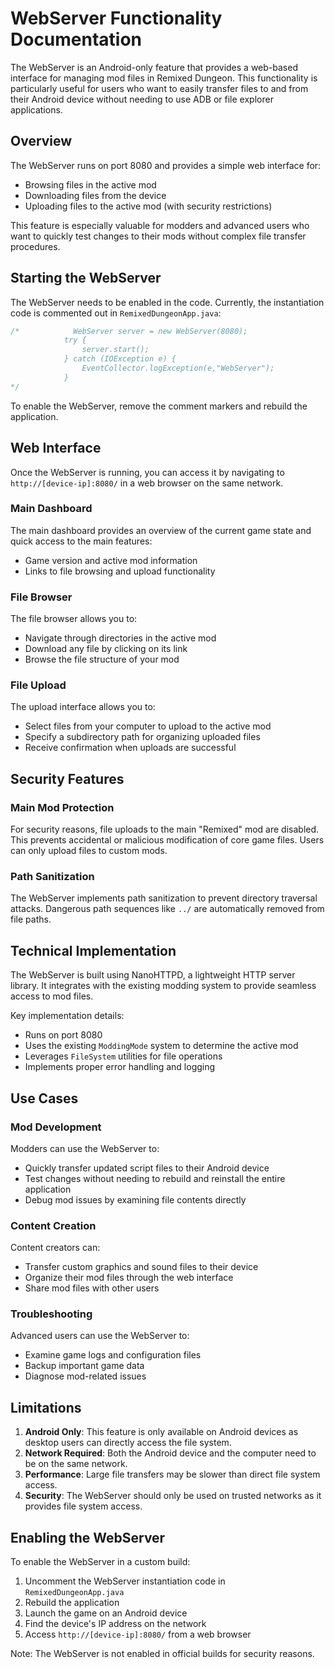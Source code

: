 # WebServer Functionality Documentation

The WebServer is an Android-only feature that provides a web-based interface for managing mod files in Remixed Dungeon. This functionality is particularly useful for users who want to easily transfer files to and from their Android device without needing to use ADB or file explorer applications.

## Overview

The WebServer runs on port 8080 and provides a simple web interface for:
- Browsing files in the active mod
- Downloading files from the device
- Uploading files to the active mod (with security restrictions)

This feature is especially valuable for modders and advanced users who want to quickly test changes to their mods without complex file transfer procedures.

## Starting the WebServer

The WebServer needs to be enabled in the code. Currently, the instantiation code is commented out in `RemixedDungeonApp.java`:

```java
/*            WebServer server = new WebServer(8080);
            try {
                server.start();
            } catch (IOException e) {
                EventCollector.logException(e,"WebServer");
            }
*/
```

To enable the WebServer, remove the comment markers and rebuild the application.

## Web Interface

Once the WebServer is running, you can access it by navigating to `http://[device-ip]:8080/` in a web browser on the same network.

### Main Dashboard

The main dashboard provides an overview of the current game state and quick access to the main features:
- Game version and active mod information
- Links to file browsing and upload functionality

### File Browser

The file browser allows you to:
- Navigate through directories in the active mod
- Download any file by clicking on its link
- Browse the file structure of your mod

### File Upload

The upload interface allows you to:
- Select files from your computer to upload to the active mod
- Specify a subdirectory path for organizing uploaded files
- Receive confirmation when uploads are successful

## Security Features

### Main Mod Protection

For security reasons, file uploads to the main "Remixed" mod are disabled. This prevents accidental or malicious modification of core game files. Users can only upload files to custom mods.

### Path Sanitization

The WebServer implements path sanitization to prevent directory traversal attacks. Dangerous path sequences like `../` are automatically removed from file paths.

## Technical Implementation

The WebServer is built using NanoHTTPD, a lightweight HTTP server library. It integrates with the existing modding system to provide seamless access to mod files.

Key implementation details:
- Runs on port 8080
- Uses the existing `ModdingMode` system to determine the active mod
- Leverages `FileSystem` utilities for file operations
- Implements proper error handling and logging

## Use Cases

### Mod Development

Modders can use the WebServer to:
- Quickly transfer updated script files to their Android device
- Test changes without needing to rebuild and reinstall the entire application
- Debug mod issues by examining file contents directly

### Content Creation

Content creators can:
- Transfer custom graphics and sound files to their device
- Organize their mod files through the web interface
- Share mod files with other users

### Troubleshooting

Advanced users can use the WebServer to:
- Examine game logs and configuration files
- Backup important game data
- Diagnose mod-related issues

## Limitations

1. **Android Only**: This feature is only available on Android devices as desktop users can directly access the file system.
2. **Network Required**: Both the Android device and the computer need to be on the same network.
3. **Performance**: Large file transfers may be slower than direct file system access.
4. **Security**: The WebServer should only be used on trusted networks as it provides file system access.

## Enabling the WebServer

To enable the WebServer in a custom build:
1. Uncomment the WebServer instantiation code in `RemixedDungeonApp.java`
2. Rebuild the application
3. Launch the game on an Android device
4. Find the device's IP address on the network
5. Access `http://[device-ip]:8080/` from a web browser

Note: The WebServer is not enabled in official builds for security reasons.